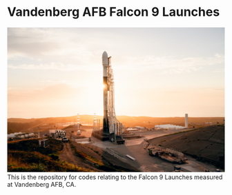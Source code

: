 # Vandenberg AFB Falcon 9 Launches
![Falcon 9 Picture](/RADARSAT_Vandenberg.jpg)
This is the repository for codes relating to the Falcon 9 Launches measured at
Vandenberg AFB, CA.
